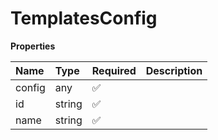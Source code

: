 # TemplatesConfig

**Properties**

| Name   | Type   | Required | Description |
| :----- | :----- | :------- | :---------- |
| config | any    | ✅       |             |
| id     | string | ✅       |             |
| name   | string | ✅       |             |
